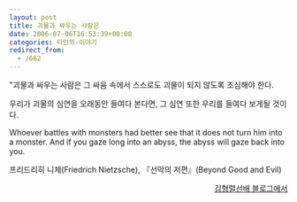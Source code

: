 ```yaml
---
layout: post
title: 괴물과 싸우는 사람은
date: 2006-07-06T16:53:39+00:00
categories: 타인의-이야기
redirect_from:
  - /662
---
```




"괴물과 싸우는 사람은 그 싸움 속에서 스스로도 괴물이 되지 않도록 조심해야 한다.

우리가 괴물의 심연을 오래동안 들여다 본다면, 그 심연 또한 우리를 들여다 보게될 것이다.

Whoever battles with monsters had better see that it does not turn him into a monster. And if you gaze long into an abyss, the abyss will gaze back into you.

프리드리히 니체(Friedrich Nietzsche), 『선악의 저편』(Beyond Good and Evil)

<p align=right><a href=http://www.rancet.com/blog/?no=1094 target=bb>김형렬선배 블로그에서</a></P>
